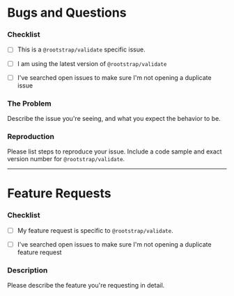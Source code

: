 # Bugs and Questions

### Checklist

- [ ] This is a `@rootstrap/validate` specific issue.

- [ ] I am using the latest version of `@rootstrap/validate`

- [ ] I've searched open issues to make sure I'm not opening a duplicate issue

### The Problem

Describe the issue you're seeing, and what you expect the behavior to be.

### Reproduction

Please list steps to reproduce your issue. Include a code sample and exact version number for `@rootstrap/validate`.

---

# Feature Requests

### Checklist

- [ ] My feature request is specific to `@rootstrap/validate`.

- [ ] I've searched open issues to make sure I'm not opening a duplicate feature request

### Description

Please describe the feature you're requesting in detail.
